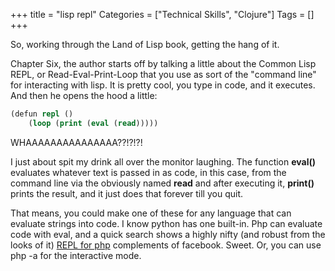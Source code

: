 +++
title = "lisp repl"
Categories = ["Technical Skills", "Clojure"]
Tags = []
+++
<p>
  So, working through the Land of Lisp book, getting the hang of it.
</p>
<p>
Chapter Six, the author starts off by talking a little about
  the Common Lisp REPL, or Read-Eval-Print-Loop that you use as sort
  of the "command line" for interacting with lisp. It is pretty cool,
  you type in code, and it executes. And then he opens the hood a
  little:
</p>

``` clojure
(defun repl ()
    (loop (print (eval (read)))))
```
<p>
WHAAAAAAAAAAAAAAA??!?!?!
</p>
<p>
I just about spit my drink all over the monitor laughing. The
function <strong>eval()</strong> evaluates whatever text is passed in
as code, in this case, from the command line via the obviously
named <strong>read</strong> and after executing
it, <strong>print()</strong> prints the result, and it just does that
forever till you quit.
</p>
<p>
That means, you could make one of these for any language that can
evaluate strings into code. I know python has one built-in. Php can
evaluate code with eval, and a quick search shows a highly nifty (and
robust from the looks of
it) <a href="https://github.com/facebook/phpsh">REPL for php</a>
complements of facebook. Sweet. Or, you can use php -a for the
interactive mode.
</p>
